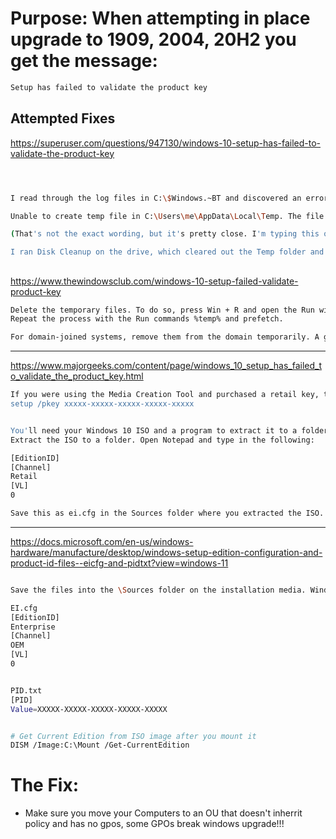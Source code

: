 # Purpose: When attempting in place upgrade to 1909, 2004, 20H2 you get the message:

```bash
Setup has failed to validate the product key
```

## Attempted Fixes

https://superuser.com/questions/947130/windows-10-setup-has-failed-to-validate-the-product-key

```bash



I read through the log files in C:\$Windows.~BT and discovered an error message that said:

Unable to create temp file in C:\Users\me\AppData\Local\Temp. The file already exists.

(That's not the exact wording, but it's pretty close. I'm typing this on my other machine while watching the installer run.)

I ran Disk Cleanup on the drive, which cleared out the Temp folder and the downloaded/unpacked installer files (in C:\$Windows.~BT and C:\$Windows.~WS), then started the installer again and had no trouble.


```

##

https://www.thewindowsclub.com/windows-10-setup-failed-validate-product-key

```bash
Delete the temporary files. To do so, press Win + R and open the Run window and type temp. Press Enter to open the temporary files window and delete all the files.
Repeat the process with the Run commands %temp% and prefetch.

For domain-joined systems, remove them from the domain temporarily. A good reference to help with the same could be checked on Microsoft’s website here.
```

---

https://www.majorgeeks.com/content/page/windows_10_setup_has_failed_to_validate_the_product_key.html

```bash
If you were using the Media Creation Tool and purchased a retail key, there's an ESD folder on your C: drive. Open a Command-Prompt as Admin and browse to the ESD folder and type in the following replacing the x with your product key:
setup /pkey xxxxx-xxxxx-xxxxx-xxxxx-xxxxx


You'll need your Windows 10 ISO and a program to extract it to a folder. We recommend 7-Zip, PeaZip, or WinRar if you have it.
Extract the ISO to a folder. Open Notepad and type in the following:

[EditionID]
[Channel]
Retail
[VL]
0

Save this as ei.cfg in the Sources folder where you extracted the ISO. Be sure to select all files under Save as type. 

```

---

https://docs.microsoft.com/en-us/windows-hardware/manufacture/desktop/windows-setup-edition-configuration-and-product-id-files--eicfg-and-pidtxt?view=windows-11

```bash

Save the files into the \Sources folder on the installation media. Windows Setup will use these files automatically during installation.

EI.cfg
[EditionID]
Enterprise
[Channel]
OEM
[VL]
0


PID.txt
[PID]
Value=XXXXX-XXXXX-XXXXX-XXXXX-XXXXX


# Get Current Edition from ISO image after you mount it
DISM /Image:C:\Mount /Get-CurrentEdition

```

# The Fix:

- Make sure you move your Computers to an OU that doesn't inherrit policy and has no gpos, some GPOs break windows upgrade!!! 
